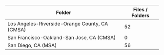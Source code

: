 | Folder                                         |   Files / Folders |
|------------------------------------------------|-------------------|
| Los Angeles-Riverside-Orange County, CA (CMSA) |                52 |
| San Francisco-Oakland-San Jose, CA (CMSA)      |                 0 |
| San Diego, CA (MSA)                            |                56 |